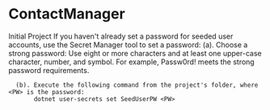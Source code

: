 # ContactManager
Initial Project
If you haven't already set a password for seeded user accounts, use the Secret Manager tool to set a password:
      (a). Choose a strong password: Use eight or more characters and at least one upper-case character, number, and symbol. For example, Passw0rd! meets the strong password requirements.

      (b). Execute the following command from the project's folder, where <PW> is the password:
           dotnet user-secrets set SeedUserPW <PW>

